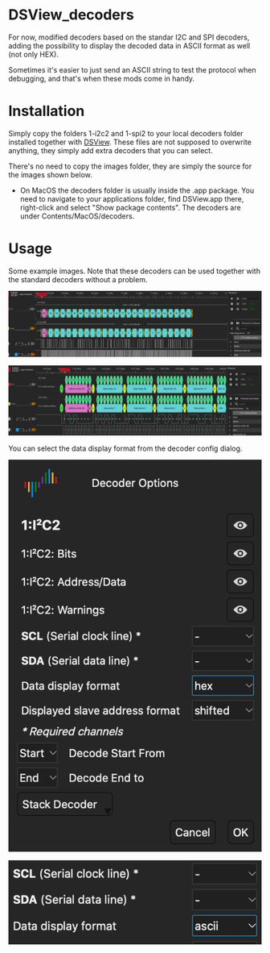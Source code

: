 # DSView_decoders
 For now, modified decoders based on the standar I2C and SPI decoders, adding the possibility to display the decoded data in ASCII format as well (not only HEX).

 Sometimes it's easier to just send an ASCII string to test the protocol when debugging, and that's when these mods come in handy.

 # Installation

 Simply copy the folders 1-i2c2 and 1-spi2 to your local decoders folder installed together with [DSView](https://github.com/DreamSourceLab/DSView). These files are not supposed to overwrite anything, they simply add extra decoders that you can select.

 There's no need to copy the images folder, they are simply the source for the images shown below.

 - On MacOS the decoders folder is usually inside the .app package. You need to navigate to your applications folder, find DSView.app there, right-click and select "Show package contents". The decoders are under Contents/MacOS/decoders.
 
 # Usage

 Some example images. Note that these decoders can be used together with the standard decoders without a problem.

 ![view1]

 ![view2]

 You can select the data display format from the decoder config dialog.

 ![config_opts]

 ![config_ascii]
 
 [view1]: https://github.com/rmaia3d/DSView_decoders/blob/master/images/DSView_I2C.png

 [view2]: https://github.com/rmaia3d/DSView_decoders/blob/master/images/DSView_I2C_b.png

 [config_opts]: https://github.com/rmaia3d/DSView_decoders/blob/master/images/DSView_I2C_opts.png

 [config_ascii]: https://github.com/rmaia3d/DSView_decoders/blob/master/images/DSView_I2C_ascii.png

 

 


